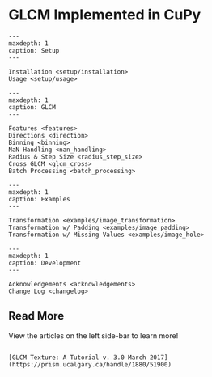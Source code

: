 # GLCM Implemented in CuPy

```{toctree}
---
maxdepth: 1
caption: Setup
---

Installation <setup/installation>
Usage <setup/usage>
```

```{toctree}
---
maxdepth: 1
caption: GLCM
---

Features <features>
Directions <direction>
Binning <binning>
NaN Handling <nan_handling>
Radius & Step Size <radius_step_size>
Cross GLCM <glcm_cross>
Batch Processing <batch_processing>
```

```{toctree}
---
maxdepth: 1
caption: Examples
---

Transformation <examples/image_transformation>
Transformation w/ Padding <examples/image_padding>
Transformation w/ Missing Values <examples/image_hole>
```

```{toctree}
---
maxdepth: 1
caption: Development
---

Acknowledgements <acknowledgements>
Change Log <changelog>
```

## Read More

View the articles on the left side-bar to learn more!

```{note}

[GLCM Texture: A Tutorial v. 3.0 March 2017](https://prism.ucalgary.ca/handle/1880/51900)
```

